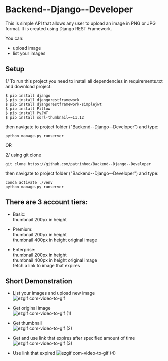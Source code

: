# Backend--Django--Developer

This is simple API that allows any user to upload an image in PNG or JPG format.
It is created using Django REST Framework.

You can:
* upload image
* list your images

## Setup
1/ To run this project you need to install all dependencies in requirements.txt and download project:
```
$ pip install django
$ pip install djangorestframework
$ pip install djangorestframework-simplejwt
$ pip install Pillow
$ pip install PyJWT
$ pip install sorl-thumbnail==11.12
```
then navigate to project folder ("Backend--Django--Developer") and type:
```
python manage.py runserver
```
   
OR  
   
2/ using git clone
```
git clone https://github.com/patrinhoo/Backend--Django--Developer
```
then navigate to project folder ("Backend--Django--Developer") and type:
```
conda activate ./venv
python manage.py runserver
```


## There are 3 account tiers:  
* Basic:  
thumbnail 200px in height

* Premium:  
thumbnail 200px in height  
thumbnail 400px in height
original image  

* Enterprise:  
thumbnail 200px in height  
thumbnail 400px in height
original image  
fetch a link to image that expires  

## Short Demonstration 
* List your images and upload new image  
![ezgif com-video-to-gif](https://user-images.githubusercontent.com/81069467/219980727-75123234-a75b-453c-96de-3f26245f5aff.gif)
  
* Get original image  
![ezgif com-video-to-gif (1)](https://user-images.githubusercontent.com/81069467/219980758-52fcf812-4502-437e-90cc-4a4a0df18312.gif)
  
* Get thumbnail  
![ezgif com-video-to-gif (2)](https://user-images.githubusercontent.com/81069467/219980782-45c48756-2d40-4295-a8ca-ac36630c1c89.gif)
  
* Get and use link that expires after specified amount of time
![ezgif com-video-to-gif (3)](https://user-images.githubusercontent.com/81069467/219980850-eb95265d-8ea7-41f2-9b8a-2dde84bbace8.gif)
  
* Use link that expired
![ezgif com-video-to-gif (4)](https://user-images.githubusercontent.com/81069467/219980855-b3d9143c-19c7-435d-b755-59c48865930c.gif)
  
